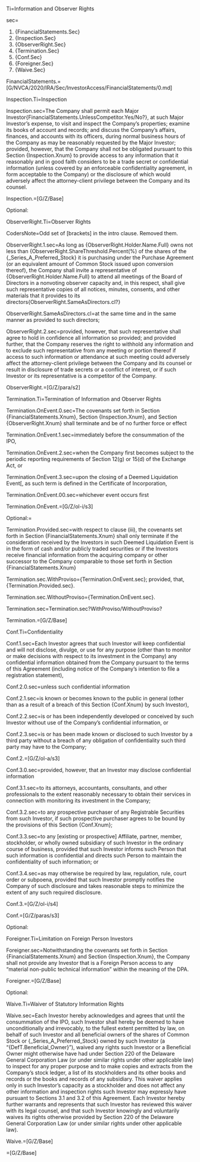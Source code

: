Ti=Information and Observer Rights

sec=<ol><li>{FinancialStatements.Sec}</li><li>{Inspection.Sec}</li><li>{ObserverRight.Sec}</li><li>{Termination.Sec}</li><li>{Conf.Sec}</li><li>{Foreigner.Sec}</li><li>{Waive.Sec}</li></ol>

FinancialStatements.=[G/NVCA/2020/IRA/Sec/InvestorAccess/FinancialStatements/0.md]

Inspection.Ti=Inspection

Inspection.sec=The Company shall permit each Major Investor{FinancialStatements.UnlessCompetitor.Yes/No?}, at such Major Investor’s expense, to visit and inspect the Company’s properties; examine its books of account and records; and discuss the Company’s affairs, finances, and accounts with its officers, during normal business hours of the Company as may be reasonably requested by the Major Investor; provided, however, that the Company shall not be obligated pursuant to this Section {Inspection.Xnum} to provide access to any information that it reasonably and in good faith considers to be a trade secret or confidential information (unless covered by an enforceable confidentiality agreement, in form acceptable to the Company) or the disclosure of which would adversely affect the attorney-client privilege between the Company and its counsel.

Inspection.=[G/Z/Base]

Optional:

ObserverRight.Ti=Observer Rights

CodersNote=Odd set of [brackets] in the intro clause. Removed them.

ObserverRight.1.sec=As long as {ObserverRight.Holder.Name.Full} owns not less than {ObserverRight.ShareThreshold.Percent(%) of the shares of the {_Series_A_Preferred_Stock} it is purchasing under the Purchase Agreement (or an equivalent amount of Common Stock issued upon conversion thereof), the Company shall invite a representative of {ObserverRight.Holder.Name.Full}  to attend all meetings of the Board of Directors in a nonvoting observer capacity and, in this respect, shall give such representative copies of all notices, minutes, consents, and other materials that it provides to its directors{ObserverRight.SameAsDirectors.cl?}

ObserverRight.SameAsDirectors.cl=at the same time and in the same manner as provided to such directors;

ObserverRight.2.sec=provided, however, that such representative shall agree to hold in confidence all information so provided; and provided further, that the Company reserves the right to withhold any information and to exclude such representative from any meeting or portion thereof if access to such information or attendance at such meeting could adversely affect the attorney-client privilege between the Company and its counsel or result in disclosure of trade secrets or a conflict of interest, or if such Investor or its representative is a competitor of the Company. 

ObserverRight.=[G/Z/para/s2]

Termination.Ti=Termination of Information and Observer Rights

Termination.OnEvent.0.sec=The covenants set forth in Section {FinancialStatements.Xnum}, Section {Inspection.Xnum}, and Section {ObserverRight.Xnum} shall terminate and be of no further force or effect 

Termination.OnEvent.1.sec=immediately before the consummation of the IPO,

Termination.OnEvent.2.sec=when the Company first becomes subject to the periodic reporting requirements of Section 12(g) or 15(d) of the Exchange Act, or 

Termination.OnEvent.3.sec=upon the closing of a Deemed Liquidation Event[, as such term is defined in the Certificate of Incorporation,

Termination.OnEvent.00.sec=whichever event occurs first

Termination.OnEvent.=[G/Z/ol-i/s3]

Optional:=

Termination.Provided.sec=with respect to clause (iii), the covenants set forth in Section {FinancialStatements.Xnum} shall only terminate if the consideration received by the Investors in such Deemed Liquidation Event is in the form of cash and/or publicly traded securities or if the Investors receive financial information from the acquiring company or other successor to the Company comparable to those set forth in Section {FinancialStatements.Xnum}

Termination.sec.WithProviso={Termination.OnEvent.sec}; provided, that, {Termination.Provided.sec}.

Termination.sec.WithoutProviso={Termination.OnEvent.sec}.

Termination.sec=<span class='select'>Termination.sec?WithProviso/WithoutProviso?</span>

Termination.=[G/Z/Base]

Conf.Ti=Confidentiality

Conf.1.sec=Each Investor agrees that such Investor will keep confidential and will not disclose, divulge, or use for any purpose (other than to monitor or make decisions with respect to its investment in the Company) any confidential information obtained from the Company pursuant to the terms of this Agreement (including notice of the Company’s intention to file a registration statement), 

Conf.2.0.sec=unless such confidential information 

Conf.2.1.sec=is known or becomes known to the public in general (other than as a result of a breach of this Section {Conf.Xnum} by such Investor), 

Conf.2.2.sec=is or has been independently developed or conceived by such Investor without use of the Company’s confidential information, or 

Conf.2.3.sec=is or has been made known or disclosed to such Investor by a third party without a breach of any obligation of confidentiality such third party may have to the Company;

Conf.2.=[G/Z/ol-a/s3]

Conf.3.0.sec=provided, however, that an Investor may disclose confidential information 

Conf.3.1.sec=to its attorneys, accountants, consultants, and other professionals to the extent reasonably necessary to obtain their services in connection with monitoring its investment in the Company;

Conf.3.2.sec=to any prospective purchaser of any Registrable Securities from such Investor, if such prospective purchaser agrees to be bound by the provisions of this Section {Conf.Xnum};  

Conf.3.3.sec=to any [existing or prospective]  Affiliate, partner, member, stockholder, or wholly owned subsidiary of such Investor in the ordinary course of business, provided that such Investor informs such Person that such information is confidential and directs such Person to maintain the confidentiality of such information; or 

Conf.3.4.sec=as may otherwise be required by law, regulation, rule, court order or subpoena, provided that such Investor promptly notifies the Company of such disclosure and takes reasonable steps to minimize the extent of any such required disclosure.

Conf.3.=[G/Z/ol-i/s4]

Conf.=[G/Z/paras/s3]

Optional:

Foreigner.Ti=Limitation on Foreign Person Investors

Foreigner.sec=Notwithstanding the covenants set forth in Section {FinancialStatements.Xnum} and Section {Inspection.Xnum}, the Company shall not provide any Investor that is a Foreign Person access to any “material non-public technical information” within the meaning of the DPA.

Foreigner.=[G/Z/Base]

Optional:

Waive.Ti=Waiver of Statutory Information Rights

Waive.sec=Each Investor hereby acknowledges and agrees that until the consummation of the IPO, such Investor shall hereby be deemed to have unconditionally and irrevocably, to the fullest extent permitted by law, on behalf of such Investor and all beneficial owners of the shares of Common Stock or {_Series_A_Preferred_Stock} owned by such Investor (a “{DefT.Beneficial_Owner}”), waived any rights such Investor or a Beneficial Owner might otherwise have had under Section 220 of the Delaware General Corporation Law (or under similar rights under other applicable law) to inspect for any proper purpose and to make copies and extracts from the Company’s stock ledger, a list of its stockholders and its other books and records or the books and records of any subsidiary. This waiver applies only in such Investor’s capacity as a stockholder and does not affect any other information and inspection rights such Investor may expressly have pursuant to Sections 3.1 and 3.2 of this Agreement. Each Investor hereby further warrants and represents that such Investor has reviewed this waiver with its legal counsel, and that such Investor knowingly and voluntarily waives its rights otherwise provided by Section 220 of the Delaware General Corporation Law (or under similar rights under other applicable law).

Waive.=[G/Z/Base]

=[G/Z/Base]

